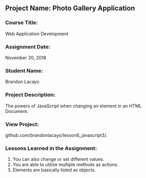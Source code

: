 ## Project Name:  Photo Gallery Application

### Course Title:
Web Application Development

### Assignment Date:  
November 20, 2018

### Student Name:  
Brandon Lacayo

### Project Description:
The powers of JavaScript when changing an element in an HTML Document.

### View Project:
github.com/brandonlacayo/lesson6_javascript3/. 

### Lessons Learned in the Assignment:
1. You can also change or set different values.
2. You are able to utilize multiple methods as actions.
3. Elements are basically listed as objects.

